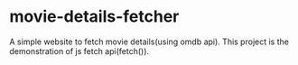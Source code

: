 # movie-details-fetcher
A simple website to fetch movie details(using omdb api). This project is the demonstration of js fetch api(fetch()).
